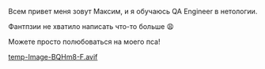 Всем привет меня зовут Максим, и я обучаюсь QA Engineer в нетологии.

Фантпзии не хватило написать что-то больше 😩 

Можете просто полюбоваться на моего пса! 

[temp-Image-BQHm8-F.avif](https://postimg.cc/8svGn6zd)





